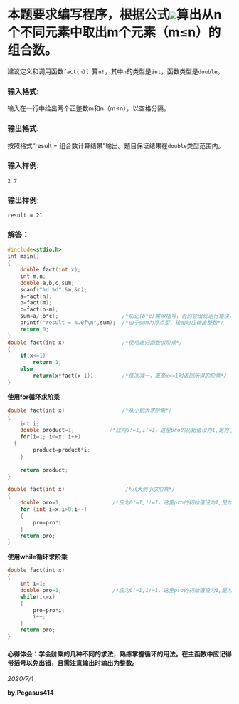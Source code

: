 # 本题要求编写程序，根据公式![](https://latex.codecogs.com/gif.latex?\inline&space;C_{n}^{m}=n!/(m!(n-m)!) )算出从n个不同元素中取出m个元素（m≤n）的组合数。
建议定义和调用函数`fact(n)`计算`n!`，其中`n`的类型是`int`，函数类型是`double`。
### 输入格式:
输入在一行中给出两个正整数m和n（m≤n），以空格分隔。
### 输出格式:
按照格式“result = 组合数计算结果”输出。题目保证结果在`double`类型范围内。
### 输入样例:
`2 7`
### 输出样例:
`result = 21`
### 解答：
```C
#include<stdio.h>
int main()
{
    double fact(int x);
    int m,n;
    double a,b,c,sum;
    scanf("%d %d",&m,&n);
    a=fact(n);
    b=fact(m);
    c=fact(n-m);
    sum=a/(b*c);                    /*切记(b*c)需带括号，否则会出现运行错误，使得运行结果出错*/
    printf("result = %.0f\n",sum);  /*由于sum为浮点型，输出时应输出整数*/
    return 0;
}
double fact(int x)                  /*使用递归函数求阶乘*/
{
    if(x<=1)  
        return 1;
    else
        return(x*fact(x-1));        /*依次减一，直至x<=1时返回所得的阶乘*/
}

```
**使用for循环求阶乘**
```C
double fact(int x)                  /*从小到大求阶乘*/
{
	int i;
	double product=1;           /*应为0!=1,1!=1，这里pro的初始值设为1,是为了处理传入0的情况*/
	for(i=1; i<=x; i++)
  {
		product=product*i;
	}
	
	return product;
}
```
```C
double fact(int x)                   /*从大到小求阶乘*/
{
	double pro=1;                /*应为0!=1,1!=1，这里pro的初始值设为1,是为了处理传入0的情况*/
	for (int i=x;i>0;i--)
	{
		pro=pro*i;
	}
	return pro;
}
```
**使用while循环求阶乘**
```C
double fact(int x)
{
	int i=1;
	double pro=1;                /*应为0!=1,1!=1，这里pro的初始值设为1,是为了处理传入0的情况*/
	while(i<=x)
	{
		pro=pro*i;
		i++;
	}
	return pro;
}
```
#### 心得体会：学会阶乘的几种不同的求法，熟练掌握循环的用法。在主函数中应记得带括号以免出错，且需注意输出时输出为整数。
*2020/7/1*

**by.Pegasus414**
